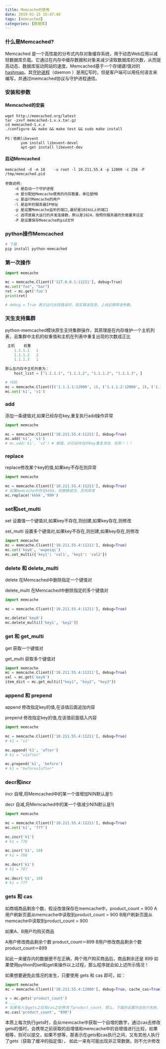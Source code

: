 ```yaml
---
title: Memcache的使用
date: 2019-01-15 15:47:40
tags: [memcached]
categories: [数据库]
---
```


### 什么是Memcached?

Memcached 是一个高性能的分布式内存对象缓存系统，用于动态Web应用以减轻数据库负载。它通过在内存中缓存数据和对象来减少读取数据库的次数，从而提高动态、数据库驱动网站的速度。Memcached基于一个存储键/值对的[hashmap](http://baike.baidu.com/view/1487140.htm)。其[守护进程](http://baike.baidu.com/view/53123.htm)（daemon ）是用[C](http://baike.baidu.com/subview/10075/6770152.htm)写的，但是客户端可以用任何语言来编写，并通过memcached协议与守护进程通信。 

### 安装和参数

#### Memcached的安装

```shell
wget http://memcached.org/latest
tar -zxvf memcached-1.x.x.tar.gz
cd memcached-1.x.x
./configure && make && make test && sudo make install
 
PS：依赖libevent
       yum install libevent-devel
       apt-get install libevent-dev
```

#### 启动Memcached

```shell
memcached -d -m 10    -u root -l 10.211.55.4 -p 12000 -c 256 -P /tmp/memcached.pid
 
参数说明:
    -d 是启动一个守护进程
    -m 是分配给Memcache使用的内存数量，单位是MB
    -u 是运行Memcache的用户
    -l 是监听的服务器IP地址
    -p 是设置Memcache监听的端口,最好是1024以上的端口
    -c 选项是最大运行的并发连接数，默认是1024，按照你服务器的负载量来设定
    -P 是设置保存Memcache的pid文件
```

### python操作Memcached

```python
# 下载
pip install python-memcached
```

### 第一次操作

```python
import memcache

mc = memcache.Client(['127.0.0.1:11211'], debug=True)
mc.set("foo", "bar")
ret = mc.get('foo')
print(ret)

# debug = True 表示运行出现错误时，现实错误信息，上线后移除该参数。
```

### 天生支持集群

python-memcached模块原生支持集群操作，其原理是在内存维护一个主机列表，且集群中主机的权重值和主机在列表中重复出现的次数成正比 

```python
 主机    权重
    1.1.1.1   1
    1.1.1.2   2
    1.1.1.3   1
 
那么在内存中主机列表为：
    host_list = ["1.1.1.1", "1.1.1.2", "1.1.1.2", "1.1.1.3", ]

# 代码
mc = memcache.Client([('1.1.1.1:12000', 1), ('1.1.1.2:12000', 2), ('1.1.1.3:12000', 1)], debug=True)
mc.set('k1', 'v1')
```

### add

添加一条键值对,如果已经存在key,重复执行add操作异常

```python
import memcache
 
mc = memcache.Client(['10.211.55.4:11211'], debug=True)
mc.add('k1', 'v1')
# mc.add('k1', 'v2') # 报错，对已经存在的key重复添加，失败！！！
```

### replace

replace修改某个key的值,如果key不存在则异常

```python
import memcache
 
mc = memcache.Client(['10.211.55.4:11211'], debug=True)
# 如果memcache中存在kkkk，则替换成功，否则异常
mc.replace('kkkk','999')
```

### set和set_multi

set  设置值一个键值对,如果key不存在,则创建,如果key存在,则修改

set_multi  设置多个键值对,如果key不存在,则创建,如果key存在,则修改

```python
import memcache
mc = memcache.Client(['10.211.55.4:11211'], debug=True)
mc.set('key0', 'wupeiqi')
mc.set_multi({'key1': 'val1', 'key2': 'val2'})
```

### delete 和 delete_multi

delete  在Memcached中删除指定一个键值对

delete_multi  在Memcached中删除指定的多个键值对

```python
import memcache
 
mc = memcache.Client(['10.211.55.4:11211'], debug=True)
 
mc.delete('key0')
mc.delete_multi(['key1', 'key2'])
```

### get 和 get_multi

get   获取一个键值对

get_multi  获取多个键值对

```python
import memcache
mc = memcache.Client(['10.211.55.4:11211'], debug=True)
val = mc.get('key0')
item_dict = mc.get_multi(["key1", "key2", "key3"])
```

### **append 和 prepend** 

append   修改指定key的值,在该值后面追加内容

prepend  修改指定key的值,在该值前面插入内容

```python
import memcache
 
mc = memcache.Client(['10.211.55.4:11211'], debug=True)
# k1 = "v1"
 
mc.append('k1', 'after')
# k1 = "v1after"
 
mc.prepend('k1', 'before')
# k1 = "beforev1after"
```

### decr和incr

incr 自增,将Memcached中的某一个值增加N(N默认是1)

decr 自减,将Memcached中的某一个值减少N(N默认是1)

```python
import memcache
 
mc = memcache.Client(['10.211.55.4:11211'], debug=True)
mc.set('k1', '777')
 
mc.incr('k1')
# k1 = 778
 
mc.incr('k1', 10)
# k1 = 788
 
mc.decr('k1')
# k1 = 787
 
mc.decr('k1', 10)
# k1 = 777
```

### gets 和 cas 

如商城商品剩余个数，假设改值保存在memcache中，product_count = 900
A用户刷新页面从memcache中读取到product_count = 900
B用户刷新页面从memcache中读取到product_count = 900

如果A、B用户均购买商品

A用户修改商品剩余个数 product_count＝899
B用户修改商品剩余个数 product_count＝899

如此一来缓存内的数据便不在正确，两个用户购买商品后，商品剩余还是 899
如果使用python的set和get来操作以上过程，那么程序就会如上述所示情况！

如果想要避免此情况的发生，只要使用 gets 和 cas 即可，如：

```python
import memcache
mc = memcache.Client(['10.211.55.4:12000'], debug=True, cache_cas=True)
 
v = mc.gets('product_count')
# ...
# 如果有人在gets之后和cas之前修改了product_count，那么，下面的设置将会执行失败，剖出异常，从而避免非正常数据的产生
mc.cas('product_count', "899")
```

​	本质上每次执行gets时，会从memcache中获取一个自增的数字，通过cas去修改gets的值时，会携带之前获取的自增值和memcache中的自增值进行比较，如果相等，则可以提交，如果不想等，那表示在gets和cas执行之间，又有其他人执行了gets（获取了缓冲的指定值）， 如此一来有可能出现非正常数据，则不允许修改 







